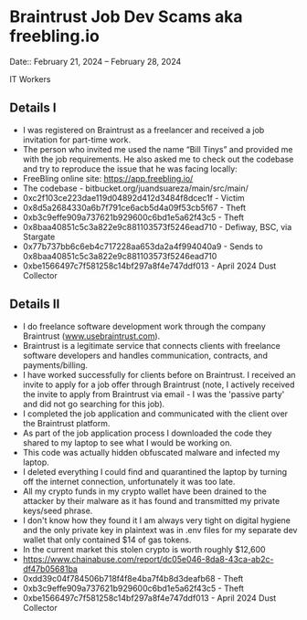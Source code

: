 # Braintrust Job Dev Scams aka freebling.io

Date:: February 21, 2024 – February 28, 2024

IT Workers

## Details I

- I was registered on Braintrust as a freelancer and received a job invitation for part-time work.
- The person who invited me used the name “Bill Tinys” and provided me with the job requirements. He also asked me to check out the codebase and try to reproduce the issue that he was facing locally:
- FreeBling online site: https://app.freebling.io/
- The codebase - bitbucket.org/juandsuareza/main/src/main/
- 0xc2f103ce223dae119d04892d412d3484f8dcec1f - Victim
- 0x8d5a2684330a6b7f791ce6acb5d4a09f53cb5f67 - Theft
- 0xb3c9effe909a737621b929600c6bd1e5a62f43c5 - Theft
- 0x8baa40851c5c3a822e9c881103573f5246ead710 - Defiway, BSC, via Stargate
- 0x77b737bb6c6eb4c717228aa653da2a4f994040a9 - Sends to 0x8baa40851c5c3a822e9c881103573f5246ead710
- 0xbe1566497c7f581258c14bf297a8f4e747ddf013 - April 2024 Dust Collector

## Details II

- I do freelance software development work through the company Braintrust (www.usebraintrust.com).
- Braintrust is a legitimate service that connects clients with freelance software developers and handles communication, contracts, and payments/billing.
- I have worked successfully for clients before on Braintrust. I received an invite to apply for a job offer through Braintrust (note, I actively received the invite to apply from Braintrust via email - I was the 'passive party' and did not go searching for this job).
- I completed the job application and communicated with the client over the Braintrust platform.
- As part of the job application process I downloaded the code they shared to my laptop to see what I would be working on.
- This code was actually hidden obfuscated malware and infected my laptop.
- I deleted everything I could find and quarantined the laptop by turning off the internet connection, unfortunately it was too late.
- All my crypto funds in my crypto wallet have been drained to the attacker by their malware as it has found and transmitted my private keys/seed phrase.
- I don't know how they found it I am always very tight on digital hygiene and the only private key in plaintext was in .env files for my separate dev wallet that only contained $14 of gas tokens.
- In the current market this stolen crypto is worth roughly $12,600
- https://www.chainabuse.com/report/dc05e046-8da8-43ca-ab2c-df47b05681ba
- 0xdd39c04f784506b718f4f8e4ba7f4b8d3deafb68 - Theft
- 0xb3c9effe909a737621b929600c6bd1e5a62f43c5 - Theft
- 0xbe1566497c7f581258c14bf297a8f4e747ddf013 - April 2024 Dust Collector

